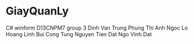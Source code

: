# GiayQuanLy
C# winform
D13CNPM7 group 3 
Dinh Van Trung
Phung Thi Anh Ngoc
Lo Hoang Linh
Bui Cong Tung
Nguyen Tien Dat
Ngo Vinh Dat
